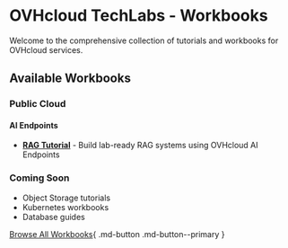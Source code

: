 # OVHcloud TechLabs - Workbooks

Welcome to the comprehensive collection of tutorials and workbooks for OVHcloud services.

## Available Workbooks

### Public Cloud

#### AI Endpoints
- [**RAG Tutorial**](/ovhcloud-workbooks/public-cloud/ai-endpoints/rag-tutorial/) - Build lab-ready RAG systems using OVHcloud AI Endpoints

### Coming Soon
- Object Storage tutorials
- Kubernetes workbooks
- Database guides

[Browse All Workbooks](/ovhcloud-workbooks/public-cloud/){ .md-button .md-button--primary }
